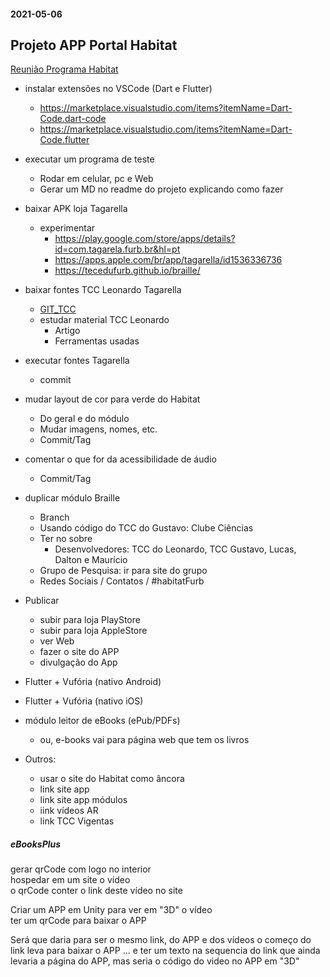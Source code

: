 #### 2021-05-06
## Projeto APP Portal Habitat

[Reunião Programa Habitat](https://furb-my.sharepoint.com/:v:/g/personal/arosa_furb_br/EX4NFXE2UT5FvmHoYm4f8AMBDdKAHeR1242o-t4K61UBEg)

- instalar extensões no VSCode (Dart e Flutter)
  - https://marketplace.visualstudio.com/items?itemName=Dart-Code.dart-code
  - https://marketplace.visualstudio.com/items?itemName=Dart-Code.flutter

- executar um programa de teste
  - Rodar em celular, pc e Web
  - Gerar um MD no readme do projeto explicando como fazer

- baixar APK loja Tagarella
  - experimentar
    - https://play.google.com/store/apps/details?id=com.tagarela.furb.br&hl=pt
    - https://apps.apple.com/br/app/tagarella/id1536336736
    - https://tecedufurb.github.io/braille/

- baixar fontes TCC Leonardo Tagarella
  - [GIT_TCC](../PortalHabitat/tcc_LeonardoPereiraVieira)
  - estudar material TCC Leonardo
    - Artigo
    - Ferramentas usadas

- executar fontes Tagarella
  - commit 

- mudar layout de cor para verde do Habitat
  - Do geral e do módulo 
  - Mudar imagens, nomes, etc. 
  - Commit/Tag

- comentar o que for da acessibilidade de áudio
  - Commit/Tag

- duplicar módulo Braille
  - Branch
  - Usando código do TCC do Gustavo: Clube Ciências
  - Ter no sobre
    - Desenvolvedores: TCC do Leonardo, TCC Gustavo, Lucas, Dalton e Maurício
  - Grupo de Pesquisa: ir para site do grupo
  - Redes Sociais / Contatos / #habitatFurb

- Publicar
  - subir para loja PlayStore
  - subir para loja AppleStore
  - ver Web
  - fazer o site do APP
  - divulgação do App

- Flutter + Vufória (nativo Android)
- Flutter + Vufória (nativo iOS)

- módulo leitor de eBooks (ePub/PDFs)
  - ou, e-books vai para página web que tem os livros

- Outros:
  - usar o site do Habitat como âncora
  - link site app
  - link site app módulos
  - iink vídeos AR
  - link TCC Vigentas

##### eBooksPlus
gerar qrCode com logo no interior<br>
hospedar em um site o vídeo<br>
o qrCode conter o link deste vídeo no site<br>

Criar um APP em Unity para ver em "3D" o vídeo<br>
ter um qrCode para baixar o APP<br>

Será que daria para ser o mesmo link, do APP e dos vídeos o começo do link leva para baixar o APP ... e ter um texto na sequencia do link que ainda levaria a página do APP, mas seria o código do video no APP em "3D"
